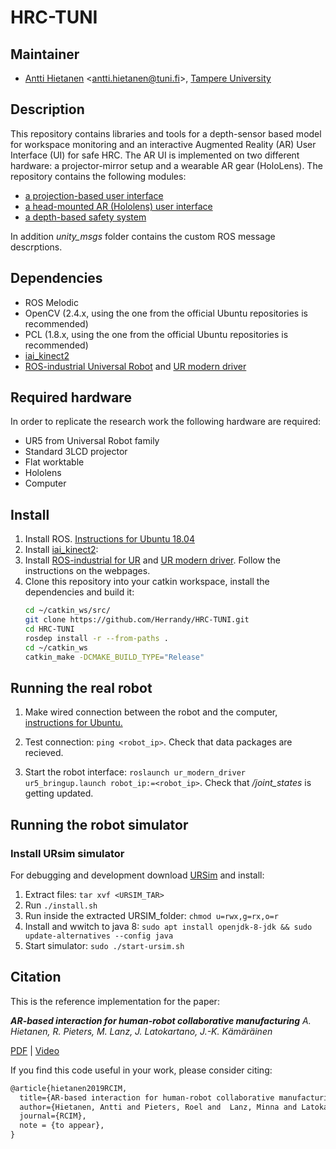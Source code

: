 # HRC-TUNI
## Maintainer
- [Antti Hietanen](https://research.tuni.fi/vision/) <<antti.hietanen@tuni.fi>>, [Tampere University](https://www.tuni.fi/en)


## Description
This repository contains libraries and tools for a depth-sensor based model for workspace monitoring and an interactive Augmented Reality (AR) User Interface (UI) for safe HRC. The AR UI is implemented on two different hardware: a projector-mirror setup and a wearable AR gear (HoloLens). 
The repository contains the following modules:
- [a projection-based user interface](https://github.com/Herrandy/HRC-TUNI/tree/master/projector)
- [a head-mounted AR (Hololens) user interface](https://github.com/Herrandy/HRC-TUNI/tree/master/ar)
- [a depth-based safety system](https://github.com/Herrandy/HRC-TUNI/tree/master/safety_model)

In addition _unity_msgs_ folder contains the custom ROS message descrptions.

## Dependencies
- ROS Melodic
- OpenCV (2.4.x, using the one from the official Ubuntu repositories is recommended)
- PCL (1.8.x, using the one from the official Ubuntu repositories is recommended)
- [iai_kinect2](https://github.com/code-iai/iai_kinect2)
- [ROS-industrial Universal Robot](https://github.com/ros-industrial/universal_robot) and [UR modern driver](https://github.com/ros-industrial/ur_modern_driver)

## Required hardware
In order to replicate the research work the following hardware are required:
- UR5 from Universal Robot family
- Standard 3LCD projector
- Flat worktable
- Hololens
- Computer

## Install
1. Install ROS. [Instructions for Ubuntu 18.04](http://wiki.ros.org/melodic/Installation/Ubuntu)
2. Install [iai_kinect2](https://github.com/code-iai/iai_kinect2):
3. Install [ROS-industrial for UR](https://github.com/ros-industrial/universal_robot) and [UR modern driver](https://github.com/ros-industrial/ur_modern_driver). Follow the instructions on the webpages.
4. Clone this repository into your catkin workspace, install the dependencies and build it:
    ```bash
    cd ~/catkin_ws/src/
    git clone https://github.com/Herrandy/HRC-TUNI.git
    cd HRC-TUNI
    rosdep install -r --from-paths .
    cd ~/catkin_ws
    catkin_make -DCMAKE_BUILD_TYPE="Release"
    ```    

## Running the real robot
1. Make wired connection between the robot and the computer, [instructions for Ubuntu.](http://wiki.ros.org/universal_robot/Tutorials/Getting%20Started%20with%20a%20Universal%20Robot%20and%20ROS-Industrial)

2. Test connection: ```ping <robot_ip>```. Check that data packages are recieved.

3. Start the robot interface: ```roslaunch ur_modern_driver ur5_bringup.launch robot_ip:=<robot_ip>```. Check that _/joint_states_ is getting updated.

## Running the robot simulator
### Install URsim simulator
For debugging and development download [URSim](https://www.universal-robots.com/download/?option=16594#section16593) and install:
1. Extract files: ```tar xvf <URSIM_TAR> ```
2. Run ```./install.sh```
3. Run inside the extracted URSIM_folder: ```chmod u=rwx,g=rx,o=r ``` 
4. Install and wwitch to java 8: ```sudo apt install openjdk-8-jdk && sudo update-alternatives --config java```
5. Start simulator: ```sudo ./start-ursim.sh```
    
    
## Citation
This is the reference implementation for the paper:

**_AR-based interaction for human-robot collaborative manufacturing_** _A. Hietanen, R. Pieters, M. Lanz, J. Latokartano, J.-K. Kämäräinen_ 

[PDF](https://arxiv.org/pdf/1803.09956.pdf) | [Video](http://vpg.cs.princeton.edu/)


If you find this code useful in your work, please consider citing:
```tex
@article{hietanen2019RCIM,
  title={AR-based interaction for human-robot collaborative manufacturing},
  author={Hietanen, Antti and Pieters, Roel and  Lanz, Minna and Latokartano, Jyrki and K{\"a}m{\"a}r{\"a}inen, J.-K},
  journal={RCIM},
  note = {to appear},
}
```
